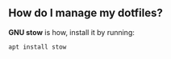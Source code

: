## How do I manage my dotfiles?

**GNU stow** is how, install it by running:
```
apt install stow
```
